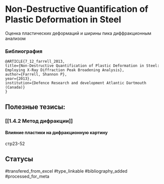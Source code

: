 # Non-Destructive Quantification of Plastic Deformation in Steel

Оценка пластических деформаций и ширины пика диффракционным анализом

### Библиография
```
@ARTICLE{7_12_farrell_2013,
title={Non-Destructive Quantification of Plastic Deformation in Steel: Employing X-Ray Diffraction Peak Broadening Analysis},
author={Farrell, Shannon P},
year={2013},
institution={Defence Research and development Atlantic Dartmouth (Canada)}
}
```

## Полезные тезисы:
### [[1.4.2 Метод дифракции]]
#### Влияние пластики на дифракционную картину
стр23-52


## Статусы
#transfered_from_excel 
#type_linkable 
#bibliography_added
#processed_for_meta
